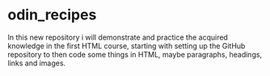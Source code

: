 # odin_recipes

In this new repository i will demonstrate and practice the acquired knowledge in the first HTML course, starting with setting up the GitHub repository to then code some things in HTML, maybe paragraphs, headings, links and images.